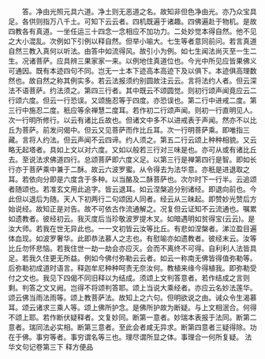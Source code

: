 <!-- { "loadSidebar": true } -->
　　答。净由光照元具六道。净土则无恶道之名。故知非但色净由光。亦乃众宝具足。各供则指万八千土。可知下云云者。四机既遍于诸趣。四佛遍赴于物机。是故四教各有真道。一坐任运三十四念一念相应不加功力。二处妙觉本得自然。他不见之大小混乱。次例如下引例以释自然。但举小喻大。七生等者意同前问。若言真道自然三教入真何以听法。由答中如流得风。故引小为例。如七生闻法尚灭至一生二生。况诸菩萨。应具辨三果家家一来。以例地住真道位也。今光中所见应皆果佛义可通因。既有本迹四句不同。岂无一土本下迹高本高迹下及以俱下。本迹俱高理数然也。故自然之称其例实多。若云法报须约别圆故注云云。言将法约人者。但云深法不语菩萨。约法须之。第四三行者。其中既云不颂圆觉。则初行颂声闻竟应云二行颂六度。但云一行恐误。又颂施忍等于四度。亦恐误也。第二行中进戒二度。第三行中施忍二度。秖应等余禅慧二度耳。若作初二行颂声闻。则初一行直明见人。次一行明所修行。以云有诸比丘故也。但诸文中多不以进戒表于声闻。然亦不以比丘为菩萨。前发问偈中。但云又见菩萨而作比丘耳。次一行明菩萨乘。即唯指三藏。言将人约法。但云声闻不云四谛。约人须之。第五二行云颂上种种相貌。又云略无起塔者。具如上文以对六度。又如以般若三行对三味是也。亦可从或有诸比丘去。至说法求佛道四行。总颂菩萨即六度义足。以第三行是禅第四行是智。即如长行亦于菩萨乘中兼于二酥。故云六波罗蜜。从令得去为法华意。亦秖是进退取之耳。若依向分即是六度含于多种。以当酪及二酥菩萨也。次尔时下一行半。云追颂者随颂也。若准玄文用此追字。皆云退耳。如云涅槃追分别诸经。即退向前也。今此但以退后为随。天人下初两行二句颂因人同者。经云从三昧起。即赞妙光赞后方始说经。故知正是对告。故不可依古作流通解之。况复但云证知不云流通也。嘱累如遗教者。彼经初云。我灭度后当珍敬波罗提木叉。如暗遇明如贫得宝(云云)。是汝大师。若我在世无异此也。一一文初皆云汝等比丘。有悲如涅槃者。涕泣盈目遍体血现。如波罗奢华。此即恭法慕人之志也。有慰喻亦如遗教者。彼经末云。汝等比丘勿怀悲恼。若我住世一劫一劫会亦应灭。会而不离终不可得。自利利人法皆具足。若我久住更无所益。例如今佛付弥勒云云者。如云一称南无佛皆得值弥勒等。后弥勒初成道时语言。释迦牟尼种种呵责无奈汝何。教植来缘今得植我。即弥勒受付之文也。我见下四偈不同旧释以为结成。须颂上文判答意者。若作结成之言则剩。判答之文又阙。岂得不将颂判答耶。颂上当说大乘经者。亦应云名妙法莲华。颂云佛当雨法雨等。颂上教菩萨法。故知上之六句。但明欲说之由。诫众令生渴慕耳。颂云诸求三乘人等。颂上佛所护念。是佛所护故为断疑。与上文相泯合。何得不颂上耶。若作断伏疑释者。文复妙同。断第一意者。妙瑞本表报于法同。断第二意者。瑞同法必实相。断第三意者。至此会者咸无异求。断第四意者三疑得除。功在于佛。事穷等者。事穷谓名等三也。理尽谓所显之体。事理合一何所复疑。
法华文句记卷第三下
释方便品
